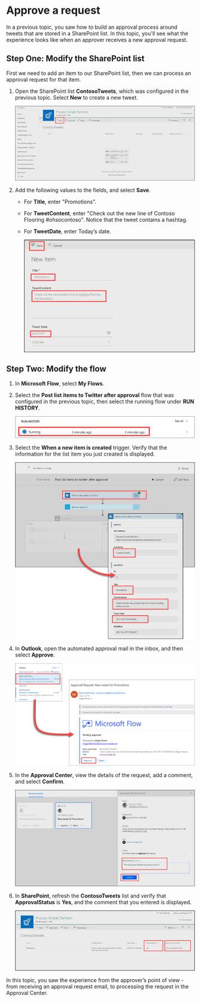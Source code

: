 # Approve a request
In a previous topic, you saw how to build an approval process around tweets that are stored in a SharePoint list.  In this topic, you'll see what the experience looks like when an approver receives a new approval request. 

## Step One: Modify the SharePoint list
First we need to add an item to our SharePoint list, then we can process an approval request for that item.

1. Open the SharePoint list **ContosoTweets**, which was configured in the previous topic.  Select **New** to create a new tweet. 
   
    ![SharePoint list](./media/sharepoint-list-home.png)
2. Add the following values to the fields, and select **Save**.
   
   - For **Title**, enter "Promotions".

   - For **TweetContent**, enter "Check out the new line of Contoso Flooring #ohsocontoso". Notice that the tweet contains a hashtag.
   - For **TweetDate**, enter Today’s date.
     
     ![SharePoint new item](./media/sharepoint-new-tweet.png)

## Step Two: Modify the flow
1. In **Microsoft Flow**, select **My Flows**. 
4. Select the **Post list items to Twitter after approval** flow that was configured in the previous topic, then select the running flow under **RUN HISTORY**.
   
    ![Run history](./media/run-history.png)
5. Select the **When a new item is created** trigger. Verify that the information for the list item you just created is displayed.
   
    ![Flow trigger](./media/approval-flow.png)
6. In **Outlook**, open the automated approval mail in the inbox, and then select **Approve**. 
   
    ![Outlook request](./media/outlook-mail.png)
7. In the **Approval Center**, view the details of the request, add a comment, and select **Confirm**. 
   
    ![Approval center](./media/approval-center.png)
8. In **SharePoint**, refresh the **ContosoTweets** list and verify that **ApprovalStatus** is **Yes**, and the comment that you entered is displayed. 
   
    ![SharePoint refresh list](./media/sharepoint-list-approved.png)

In this topic, you saw the experience from the approver’s point of view - from receiving an approval request email, to processing the request in the Approval Center.

